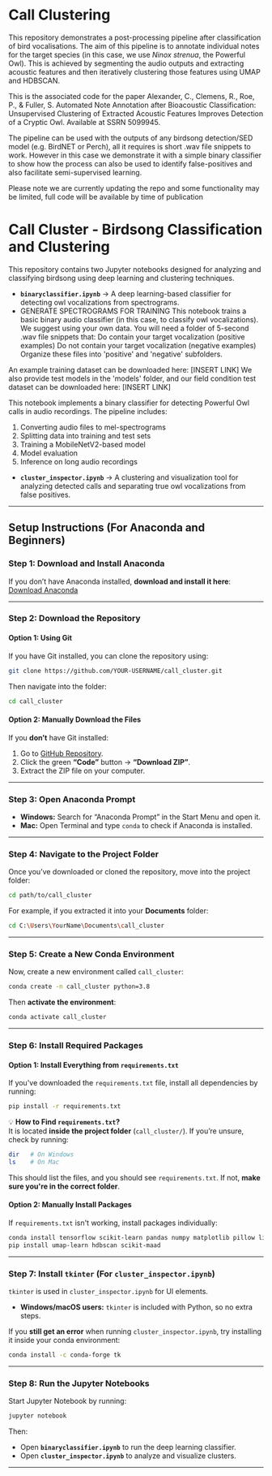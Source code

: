 # Call Clustering

This repository demonstrates a post-processing pipeline after classification of bird vocalisations. The aim of this pipeline is to annotate individual notes for the target species (in this case, we use _Ninox strenua_, the Powerful Owl). This is achieved by segmenting the audio outputs and extracting acoustic features and then iteratively clustering those features using UMAP and HDBSCAN.

This is the associated code for the paper Alexander, C., Clemens, R., Roe, P., & Fuller, S. Automated Note Annotation after Bioacoustic Classification: Unsupervised Clustering of Extracted Acoustic Features Improves Detection of a Cryptic Owl. Available at SSRN 5099945.

The pipeline can be used with the outputs of any birdsong detection/SED model (e.g. BirdNET or Perch), all it requires is short .wav file snippets to work. However in this case we demonstrate it with a simple binary classifier to show how the process can also be used to identify false-positives and also facilitate semi-supervised learning. 

Please note we are currently updating the repo and some functionality may be limited, full code will be available by time of publication

# **Call Cluster - Birdsong Classification and Clustering**

This repository contains two Jupyter notebooks designed for analyzing and classifying birdsong using deep learning and clustering techniques.

- **`binaryclassifier.ipynb`** → A deep learning-based classifier for detecting owl vocalizations from spectrograms.
- GENERATE SPECTROGRAMS FOR TRAINING
This notebook trains a basic binary audio classifier (in this case, to classify owl vocalizations).
We suggest using your own data. You will need a folder of 5-second .wav file snippets that:
Do contain your target vocalization (positive examples)
Do not contain your target vocalization (negative examples)
Organize these files into 'positive' and 'negative' subfolders.

An example training dataset can be downloaded here: [INSERT LINK]
We also provide test models in the 'models' folder, and our field condition test dataset 
can be downloaded here: [INSERT LINK]

This notebook implements a binary classifier for detecting Powerful Owl calls in audio recordings. The pipeline includes:

1. Converting audio files to mel-spectrograms
2. Splitting data into training and test sets
3. Training a MobileNetV2-based model
4. Model evaluation
5. Inference on long audio recordings

- **`cluster_inspector.ipynb`** → A clustering and visualization tool for analyzing detected calls and separating true owl vocalizations from false positives.

---

## **Setup Instructions (For Anaconda and Beginners)**

### **Step 1: Download and Install Anaconda**
If you don’t have Anaconda installed, **download and install it here**:  
[Download Anaconda](https://www.anaconda.com/products/distribution)

---

### **Step 2: Download the Repository**
#### **Option 1: Using Git**
If you have Git installed, you can clone the repository using:

```bash
git clone https://github.com/YOUR-USERNAME/call_cluster.git
```

Then navigate into the folder:

```bash
cd call_cluster
```

#### **Option 2: Manually Download the Files**
If you **don’t** have Git installed:
1. Go to [GitHub Repository](https://github.com/YOUR-USERNAME/call_cluster).
2. Click the green **“Code”** button → **“Download ZIP”**.
3. Extract the ZIP file on your computer.

---

### **Step 3: Open Anaconda Prompt**
- **Windows:** Search for “Anaconda Prompt” in the Start Menu and open it.  
- **Mac:** Open Terminal and type `conda` to check if Anaconda is installed.

---

### **Step 4: Navigate to the Project Folder**
Once you’ve downloaded or cloned the repository, move into the project folder:

```bash
cd path/to/call_cluster
```

For example, if you extracted it into your **Documents** folder:

```bash
cd C:\Users\YourName\Documents\call_cluster
```

---

### **Step 5: Create a New Conda Environment**
Now, create a new environment called `call_cluster`:

```bash
conda create -n call_cluster python=3.8
```

Then **activate the environment**:

```bash
conda activate call_cluster
```

---

### **Step 6: Install Required Packages**
#### **Option 1: Install Everything from `requirements.txt`**
If you've downloaded the `requirements.txt` file, install all dependencies by running:

```bash
pip install -r requirements.txt
```

💡 **How to Find `requirements.txt`?**  
It is located **inside the project folder** (`call_cluster/`). If you’re unsure, check by running:

```bash
dir   # On Windows
ls    # On Mac
```

This should list the files, and you should see `requirements.txt`. If not, **make sure you're in the correct folder**.

#### **Option 2: Manually Install Packages**
If `requirements.txt` isn't working, install packages individually:

```bash
conda install tensorflow scikit-learn pandas numpy matplotlib pillow librosa soundfile sounddevice
pip install umap-learn hdbscan scikit-maad
```

---

### **Step 7: Install `tkinter` (For `cluster_inspector.ipynb`)**
`tkinter` is used in `cluster_inspector.ipynb` for UI elements.

- **Windows/macOS users:** `tkinter` is included with Python, so no extra steps.

If you **still get an error** when running `cluster_inspector.ipynb`, try installing it inside your conda environment:

```bash
conda install -c conda-forge tk
```

---

### **Step 8: Run the Jupyter Notebooks**
Start Jupyter Notebook by running:

```bash
jupyter notebook
```

Then:
- Open **`binaryclassifier.ipynb`** to run the deep learning classifier.
- Open **`cluster_inspector.ipynb`** to analyze and visualize clusters.

---


